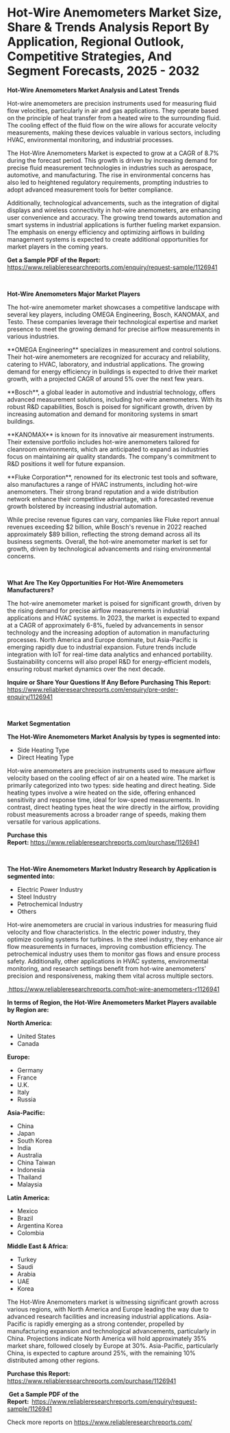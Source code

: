 <p><h1>Hot-Wire Anemometers Market Size, Share & Trends Analysis Report By Application, Regional Outlook, Competitive Strategies, And Segment Forecasts, 2025 - 2032</h1></p><p><strong>Hot-Wire Anemometers Market Analysis and Latest Trends</strong></p>
<p><p>Hot-wire anemometers are precision instruments used for measuring fluid flow velocities, particularly in air and gas applications. They operate based on the principle of heat transfer from a heated wire to the surrounding fluid. The cooling effect of the fluid flow on the wire allows for accurate velocity measurements, making these devices valuable in various sectors, including HVAC, environmental monitoring, and industrial processes.</p><p>The Hot-Wire Anemometers Market is expected to grow at a CAGR of 8.7% during the forecast period. This growth is driven by increasing demand for precise fluid measurement technologies in industries such as aerospace, automotive, and manufacturing. The rise in environmental concerns has also led to heightened regulatory requirements, prompting industries to adopt advanced measurement tools for better compliance.</p><p>Additionally, technological advancements, such as the integration of digital displays and wireless connectivity in hot-wire anemometers, are enhancing user convenience and accuracy. The growing trend towards automation and smart systems in industrial applications is further fueling market expansion. The emphasis on energy efficiency and optimizing airflows in building management systems is expected to create additional opportunities for market players in the coming years.</p></p>
<p><strong>Get a Sample PDF of the Report:&nbsp;</strong> <a href="https://www.reliableresearchreports.com/enquiry/request-sample/1126941?utm_campaign=2756&utm_medium=2&utm_source=Github&utm_content=ia&utm_term=02032025&utm_id=hot-wire-anemometers">https://www.reliableresearchreports.com/enquiry/request-sample/1126941</a></p>
<p>&nbsp;</p>
<p><strong>Hot-Wire Anemometers Major Market Players</strong></p>
<p><p>The hot-wire anemometer market showcases a competitive landscape with several key players, including OMEGA Engineering, Bosch, KANOMAX, and Testo. These companies leverage their technological expertise and market presence to meet the growing demand for precise airflow measurements in various industries.</p><p>**OMEGA Engineering** specializes in measurement and control solutions. Their hot-wire anemometers are recognized for accuracy and reliability, catering to HVAC, laboratory, and industrial applications. The growing demand for energy efficiency in buildings is expected to drive their market growth, with a projected CAGR of around 5% over the next few years.</p><p>**Bosch**, a global leader in automotive and industrial technology, offers advanced measurement solutions, including hot-wire anemometers. With its robust R&D capabilities, Bosch is poised for significant growth, driven by increasing automation and demand for monitoring systems in smart buildings.</p><p>**KANOMAX** is known for its innovative air measurement instruments. Their extensive portfolio includes hot-wire anemometers tailored for cleanroom environments, which are anticipated to expand as industries focus on maintaining air quality standards. The company's commitment to R&D positions it well for future expansion.</p><p>**Fluke Corporation**, renowned for its electronic test tools and software, also manufactures a range of HVAC instruments, including hot-wire anemometers. Their strong brand reputation and a wide distribution network enhance their competitive advantage, with a forecasted revenue growth bolstered by increasing industrial automation.</p><p>While precise revenue figures can vary, companies like Fluke report annual revenues exceeding $2 billion, while Bosch's revenue in 2022 reached approximately $89 billion, reflecting the strong demand across all its business segments. Overall, the hot-wire anemometer market is set for growth, driven by technological advancements and rising environmental concerns.</p></p>
<p>&nbsp;</p>
<p><strong>What Are The Key Opportunities For Hot-Wire Anemometers Manufacturers?</strong></p>
<p><p>The hot-wire anemometer market is poised for significant growth, driven by the rising demand for precise airflow measurements in industrial applications and HVAC systems. In 2023, the market is expected to expand at a CAGR of approximately 6-8%, fueled by advancements in sensor technology and the increasing adoption of automation in manufacturing processes. North America and Europe dominate, but Asia-Pacific is emerging rapidly due to industrial expansion. Future trends include integration with IoT for real-time data analytics and enhanced portability. Sustainability concerns will also propel R&D for energy-efficient models, ensuring robust market dynamics over the next decade.</p></p>
<p><strong>Inquire or Share Your Questions If Any Before Purchasing This Report:</strong> <a href="https://www.reliableresearchreports.com/enquiry/pre-order-enquiry/1126941?utm_campaign=2756&utm_medium=2&utm_source=Github&utm_content=ia&utm_term=02032025&utm_id=hot-wire-anemometers">https://www.reliableresearchreports.com/enquiry/pre-order-enquiry/1126941</a></p>
<p>&nbsp;</p>
<p><strong>Market Segmentation</strong></p>
<p><strong>The Hot-Wire Anemometers Market Analysis by types is segmented into:</strong></p>
<p><ul><li>Side Heating Type</li><li>Direct Heating Type</li></ul></p>
<p><p>Hot-wire anemometers are precision instruments used to measure airflow velocity based on the cooling effect of air on a heated wire. The market is primarily categorized into two types: side heating and direct heating. Side heating types involve a wire heated on the side, offering enhanced sensitivity and response time, ideal for low-speed measurements. In contrast, direct heating types heat the wire directly in the airflow, providing robust measurements across a broader range of speeds, making them versatile for various applications.</p></p>
<p><strong>Purchase this Report:&nbsp;</strong><a href="https://www.reliableresearchreports.com/purchase/1126941?utm_campaign=2756&utm_medium=2&utm_source=Github&utm_content=ia&utm_term=02032025&utm_id=hot-wire-anemometers">https://www.reliableresearchreports.com/purchase/1126941</a></p>
<p>&nbsp;</p>
<p><strong>The Hot-Wire Anemometers Market Industry Research by Application is segmented into:</strong></p>
<p><ul><li>Electric Power Industry</li><li>Steel Industry</li><li>Petrochemical Industry</li><li>Others</li></ul></p>
<p><p>Hot-wire anemometers are crucial in various industries for measuring fluid velocity and flow characteristics. In the electric power industry, they optimize cooling systems for turbines. In the steel industry, they enhance air flow measurements in furnaces, improving combustion efficiency. The petrochemical industry uses them to monitor gas flows and ensure process safety. Additionally, other applications in HVAC systems, environmental monitoring, and research settings benefit from hot-wire anemometers' precision and responsiveness, making them vital across multiple sectors.</p></p>
<p><a href="https://www.reliableresearchreports.com/hot-wire-anemometers-r1126941?utm_campaign=2756&utm_medium=2&utm_source=Github&utm_content=ia&utm_term=02032025&utm_id=hot-wire-anemometers">&nbsp;https://www.reliableresearchreports.com/hot-wire-anemometers-r1126941</a></p>
<p><strong>In terms of Region, the Hot-Wire Anemometers Market Players available by Region are:</strong></p>
<p>
    <p> <strong> North America: </strong>
        <ul>
            <li>United States</li>
            <li>Canada</li>
        </ul>
        </p> 
    <p> <strong> Europe: </strong>
        <ul>
            <li>Germany</li>
            <li>France</li>
            <li>U.K.</li>
            <li>Italy</li>
            <li>Russia</li>
        </ul>
        </p> 
    <p> <strong> Asia-Pacific: </strong>
        <ul>
            <li>China</li>
            <li>Japan</li>
            <li>South Korea</li>
            <li>India</li>
            <li>Australia</li>
            <li>China Taiwan</li>
            <li>Indonesia</li>
            <li>Thailand</li>
            <li>Malaysia</li>
        </ul>
        </p> 
    <p> <strong> Latin America: </strong>
        <ul>
            <li>Mexico</li>
            <li>Brazil</li>
            <li>Argentina Korea</li>
            <li>Colombia</li>
        </ul>
        </p> 
    <p> <strong> Middle East & Africa: </strong>
        <ul>
            <li>Turkey</li>
            <li>Saudi</li>
            <li>Arabia</li>
            <li>UAE</li>
            <li>Korea</li>
        </ul>
    </p>
    </p>
<p><p>The Hot-Wire Anemometers market is witnessing significant growth across various regions, with North America and Europe leading the way due to advanced research facilities and increasing industrial applications. Asia-Pacific is rapidly emerging as a strong contender, propelled by manufacturing expansion and technological advancements, particularly in China. Projections indicate North America will hold approximately 35% market share, followed closely by Europe at 30%. Asia-Pacific, particularly China, is expected to capture around 25%, with the remaining 10% distributed among other regions.</p></p>
<p><strong>Purchase this Report: </strong><a href="https://www.reliableresearchreports.com/purchase/1126941?utm_campaign=2756&utm_medium=2&utm_source=Github&utm_content=ia&utm_term=02032025&utm_id=hot-wire-anemometers">https://www.reliableresearchreports.com/purchase/1126941</a></p>
<p>&nbsp;<strong>Get a Sample PDF of the Report:&nbsp;&nbsp;</strong><a href="https://www.reliableresearchreports.com/enquiry/request-sample/1126941?utm_campaign=2756&utm_medium=2&utm_source=Github&utm_content=ia&utm_term=02032025&utm_id=hot-wire-anemometers">https://www.reliableresearchreports.com/enquiry/request-sample/1126941</a></p>
<p><strong></strong></p>
<p>Check more reports on <a href="https://www.reliableresearchreports.com/?utm_campaign=2756&utm_medium=2&utm_source=Github&utm_content=ia&utm_term=02032025&utm_id=hot-wire-anemometers">https://www.reliableresearchreports.com/</a></p>